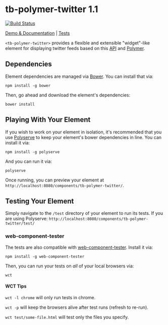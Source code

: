 # tb-polymer-twitter 1.1

[![Build Status](https://travis-ci.org/TonyBogdanov/tb-polymer-twitter.svg?branch=master)](https://travis-ci.org/TonyBogdanov/tb-polymer-twitter)

[Demo & Documentation](http://tonybogdanov.github.io/tb-polymer-twitter/components/tb-polymer-twitter/) |
[Tests](http://tonybogdanov.github.io/tb-polymer-twitter/components/tb-polymer-twitter/test/)

`<tb-polymer-twitter>` provides a flexible and extensible "widget"-like element for displaying twitter feeds
based on this [API](http://api.tonybogdanov.com) and [Polymer](http://polymer-project.org).

## Dependencies

Element dependencies are managed via [Bower](http://bower.io/). You can
install that via:

    npm install -g bower

Then, go ahead and download the element's dependencies:

    bower install


## Playing With Your Element

If you wish to work on your element in isolation, it's recommended that you use
[Polyserve](https://github.com/PolymerLabs/polyserve) to keep your element's
bower dependencies in line. You can install it via:

    npm install -g polyserve

And you can run it via:

    polyserve

Once running, you can preview your element at `http://localhost:8080/components/tb-polymer-twitter/`.


## Testing Your Element

Simply navigate to the `/test` directory of your element to run its tests. If
you are using Polyserve: `http://localhost:8080/components/tb-polymer-twitter/test/`

### web-component-tester

The tests are also compatible with [web-component-tester](https://github.com/Polymer/web-component-tester).
Install it via:

    npm install -g web-component-tester

Then, you can run your tests on _all_ of your local browsers via:

    wct

#### WCT Tips

`wct -l chrome` will only run tests in chrome.

`wct -p` will keep the browsers alive after test runs (refresh to re-run).

`wct test/some-file.html` will test only the files you specify.

